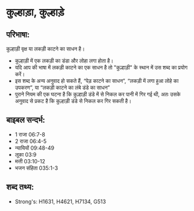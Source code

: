 # कुल्हाड़ा, कुल्हाड़े #

## परिभाषा: ##

कुल्हाड़ी वृक्ष या लकड़ी काटने का साधन है। 

* कुल्हाड़ी में एक लकड़ी का डंडा और लोहा लगा होता है।
* यदि आप की भाषा में लकड़ी काटने का एक साधन है तो "कुल्हाड़ी" के स्थान में उस शब्द का प्रयोग करें।
* इस शब्द के अन्य अनुवाद हो सकते हैं, “पेड़ काटने का साधन”, “लकड़ी में लगा हुआ लोहे का उपकरण”, या “लकड़ी काटने का लंबे डंडे का साधन”
* पुराने नियम की एक घटना है कि कुल्हाड़ी डंडे में से निकल कर पानी में गिर गई थी, अतः उसके अनुवाद से प्रकट है कि कुल्हाड़ी डंडे से निकल कर गिर सकती है।

## बाइबल सन्दर्भ: ##

* 1 राजा 06:7-8
* 2 राजा 06:4-5
* न्यायियों 09:48-49
* लूका 03:9
* मत्ती 03:10-12
* भजन संहिता 035:1-3

## शब्द तथ्य: ##

* Strong's: H1631, H4621, H7134, G513
